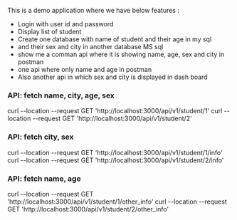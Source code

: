 This is a demo application where we have below features :
- Login with user id and password
- Display list of student
- Create one database with name of student and their age in my sql
- and their sex and city in another database MS sql
- show me a comman api where it is showing name, age, sex and city in postman
- one api where only name and age in postman
- Also another api in which sex and city is displayed in dash board


### API: fetch name, city, age, sex
curl --location --request GET 'http://localhost:3000/api/v1/student/1'
curl --location --request GET 'http://localhost:3000/api/v1/student/2'


### API: fetch city, sex
curl --location --request GET 'http://localhost:3000/api/v1/student/1/info'
curl --location --request GET 'http://localhost:3000/api/v1/student/2/info'


### API: fetch name, age
curl --location --request GET 'http://localhost:3000/api/v1/student/1/other_info'
curl --location --request GET 'http://localhost:3000/api/v1/student/2/other_info'
